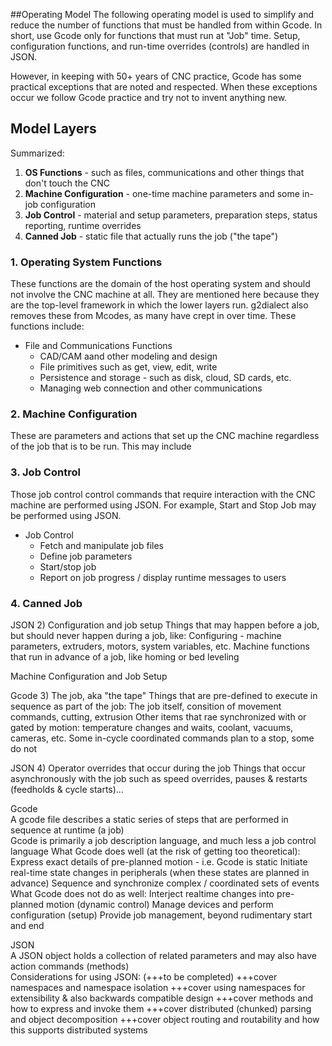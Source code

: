 ##Operating Model
The following operating model is used to simplify and reduce the number of functions that must be handled from within Gcode. In short, use Gcode only for functions that must run at "Job" time. Setup, configuration functions, and run-time overrides (controls) are handled in JSON. 

However, in keeping with 50+ years of CNC practice, Gcode has some practical exceptions that are noted and respected. When these exceptions occur we follow Gcode practice and try not to invent anything new.

## Model Layers

Summarized:

1. **OS Functions** - such as files, communications and other things that don't touch the CNC
1. **Machine Configuration** - one-time machine parameters and some in-job configuration
1. **Job Control** - material and setup parameters, preparation steps, status reporting, runtime overrides
1. **Canned Job** - static file that actually runs the job ("the tape")

### 1. Operating System Functions
These functions are the domain of the host operating system and should not involve the CNC machine at all. They are mentioned here because they are the top-level framework in which the lower layers run. g2dialect also removes these from Mcodes, as many have crept in over time. These functions include:

- File and Communications Functions
  - CAD/CAM aand other modeling and design
  - File primitives such as get, view, edit, write
  - Persistence and storage - such as disk, cloud, SD cards, etc.
  - Managing web connection and other communications


### 2. Machine Configuration
These are parameters and actions that set up the CNC machine regardless of the job that is to be run. This may include 
### 3. Job Control

Those job control control commands that require interaction with the CNC machine are performed using JSON. For example, Start and Stop Job may be performed using JSON.

- Job Control
  - Fetch and manipulate job files
  - Define job parameters 
  - Start/stop job
  - Report on job progress / display runtime messages to users

### 4. Canned Job

JSON	2)	Configuration and job setup
		Things that may happen before a job, but should never happen during a job, like:
		Configuring - machine parameters, extruders, motors, system variables, etc.
		Machine functions that run in advance of a job, like homing or bed leveling

Machine Configuration and Job Setup

Gcode	3)	The job, aka "the tape"
		Things that are pre-defined to execute in sequence as part of the job:
		The job itself, consition of movement commands, cutting, extrusion 
		Other items that rae synchronized with or gated by motion: temperature changes and waits, coolant, vacuums, cameras, etc.
		Some in-cycle coordinated commands plan to a stop, some do not


JSON	4)	Operator overrides that occur during the job
		Things that occur asynchronously with the job such as speed overrides, pauses & restarts (feedholds & cycle starts)... 
		
		
Gcode 		
	A gcode file describes a static series of steps that are performed in sequence at runtime (a job)	
	Gcode is primarily a job description language, and much less a job control language	
	What Gcode does well (at the risk of getting too theoretical):	
		Express exact details of pre-planned motion - i.e. Gcode is static
		Initiate real-time state changes in peripherals (when these states are planned in advance)
		Sequence and synchronize complex / coordinated sets of events
	What Gcode does not do as well:	
		Interject realtime changes into pre-planned motion (dynamic control)
		Manage devices and perform configuration (setup)
		Provide job management, beyond rudimentary start and end
		
JSON		
	A JSON object holds a collection of related parameters and may also have action commands (methods)	
		Considerations for using JSON: (+++to be completed)
		+++cover namespaces and namespace isolation
		+++cover using namespaces for extensibility & also backwards compatible design
		+++cover methods and how to express and invoke them
		+++cover distributed (chunked) parsing and object decomposition
		+++cover object routing and routability and how this supports distributed systems